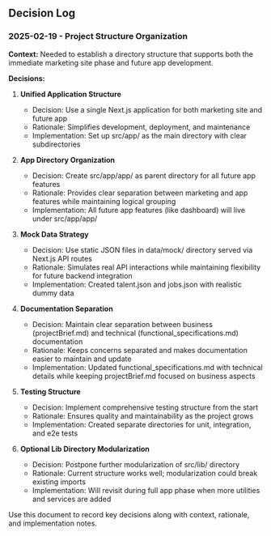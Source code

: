## Decision Log

### 2025-02-19 - Project Structure Organization

**Context:** 
Needed to establish a directory structure that supports both the immediate marketing site phase and future app development.

**Decisions:**
1. **Unified Application Structure**
   - Decision: Use a single Next.js application for both marketing site and future app
   - Rationale: Simplifies development, deployment, and maintenance
   - Implementation: Set up src/app/ as the main directory with clear subdirectories

2. **App Directory Organization**
   - Decision: Create src/app/app/ as parent directory for all future app features
   - Rationale: Provides clear separation between marketing and app features while maintaining logical grouping
   - Implementation: All future app features (like dashboard) will live under src/app/app/

3. **Mock Data Strategy**
   - Decision: Use static JSON files in data/mock/ directory served via Next.js API routes
   - Rationale: Simulates real API interactions while maintaining flexibility for future backend integration
   - Implementation: Created talent.json and jobs.json with realistic dummy data

4. **Documentation Separation**
   - Decision: Maintain clear separation between business (projectBrief.md) and technical (functional_specifications.md) documentation
   - Rationale: Keeps concerns separated and makes documentation easier to maintain and update
   - Implementation: Updated functional_specifications.md with technical details while keeping projectBrief.md focused on business aspects

5. **Testing Structure**
   - Decision: Implement comprehensive testing structure from the start
   - Rationale: Ensures quality and maintainability as the project grows
   - Implementation: Created separate directories for unit, integration, and e2e tests

6. **Optional Lib Directory Modularization**
   - Decision: Postpone further modularization of src/lib/ directory
   - Rationale: Current structure works well; modularization could break existing imports
   - Implementation: Will revisit during full app phase when more utilities and services are added

Use this document to record key decisions along with context, rationale, and implementation notes.